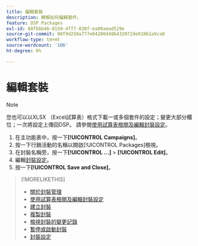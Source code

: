 ```yaml
---
title: 編輯套裝
description: 瞭解如何編輯套件。
feature: DSP Packages
exl-id: 88fbbb46-0150-4ff7-838f-ea00aead529e
source-git-commit: 90f9d250a777e04280d4864320719e91861a9ca0
workflow-type: tm+mt
source-wordcount: '106'
ht-degree: 0%

---
```


# 編輯套裝

>[!NOTE]
>
>您也可以以XLSX （Excel試算表）格式下載一或多個套件的設定；變更大部分欄位；一次將設定上傳回DSP。 請參閱[使用試算表檢閱及編輯封裝設定](package-qa.md)。

1. 在主功能表中，按一下&#x200B;**[!UICONTROL Campaigns]**。
1. 按一下行銷活動的名稱以開啟[!UICONTROL Packages]檢視。
1. 在封裝名稱旁，按一下&#x200B;**[!UICONTROL ...]** > **[!UICONTROL Edit]**。
1. 編輯[封裝設定](package-settings.md)。
1. 按一下&#x200B;**[!UICONTROL Save and Close]**。

>[!MORELIKETHIS]
>
>* [關於封裝管理](package-about.md)
>* [使用試算表檢閱及編輯封裝設定](/help/dsp/campaign-management/packages/package-qa.md)
>* [建立封裝](package-create.md)
>* [複製封裝](package-duplicate.md)
>* [檢視封裝的變更記錄](package-change-log.md)
>* [暫停或啟動封裝](package-pause-activate.md)
>* [封裝設定](package-settings.md)
